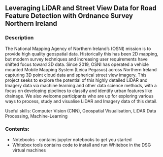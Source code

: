 Leveraging LiDAR and Street View Data for Road Feature Detection with Ordnance Survey Northern Ireland
-------------------------------

### Description
 
The National Mapping Agency of Northern Ireland’s (OSNI) mission is to provide high quality geospatial data.  Historically this has been 2D mapping, but modern survey techniques and increasing user requirements have shifted focus toward 3D data.  Since 2019, OSNI has operated a vehicle mounted Mobile Mapping System (Leica Pegasus) across Northern Ireland capturing 3D point cloud data and spherical street view imagery.
This project seeks to explore the potential of this highly detailed LiDAR and Imagery data via machine learning and other data science methods, with a focus on developing pipelines to classify and identify urban features like drainage. We also welcome participants who are up for exploring various ways to process, study and visualise LiDAR and Imagery data of this detail.
 
Useful skills:
Computer Vision (CNN), Geospatial Visualisation, LiDAR Data Processing, Machine-Learning

### Contents:

* Notebooks - contains jupyter notebooks to get you started
* Whitebox tools contains code to install and run Whitebox in the DSG virtual machines


